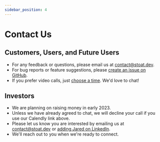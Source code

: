 ```yaml
---
sidebar_position: 4
---
```


# Contact Us

## Customers, Users, and Future Users

- For any feedback or questions, please email us at [contact@stoat.dev](mailto:contact@stoat.dev).
- For bug reports or feature suggestions, please [create an issue on GitHub](https://github.com/stoat-dev/stoat-action/issues/new).
- If you prefer video calls, just [choose a time](https://calendly.com/stoat-dev/30-min). We'd love to chat!

## Investors

- We are planning on raising money in early 2023.
- Unless we have already agreed to chat, we will decline your call if you use our Calendly link above.
- Please let us know you are interested by emailing us at [contact@stoat.dev](mailto:contact@stoat.dev) or [adding Jared on LinkedIn](https://www.linkedin.com/in/jrhizor/).
- We'll reach out to you when we're ready to connect.
